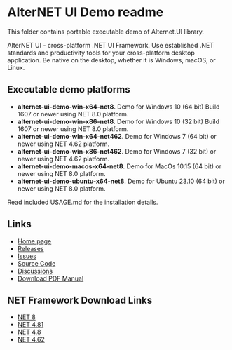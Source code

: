 # AlterNET UI Demo readme

This folder contains portable executable demo of Alternet.UI library.

AlterNET UI - cross-platform .NET UI Framework. Use established .NET standards and productivity tools 
for your cross-platform desktop application. Be native on the desktop, whether it is Windows, macOS, or Linux.

## Executable demo platforms

- <b>alternet-ui-demo-win-x64-net8</b>. Demo for Windows 10 (64 bit) Build 1607 or newer using NET 8.0 platform.
- <b>alternet-ui-demo-win-x86-net8</b>. Demo for Windows 10 (32 bit) Build 1607 or newer using NET 8.0 platform.
- <b>alternet-ui-demo-win-x64-net462</b>. Demo for Windows 7 (64 bit) or newer using NET 4.62 platform.
- <b>alternet-ui-demo-win-x86-net462</b>. Demo for Windows 7 (32 bit) or newer using NET 4.62 platform.
- <b>alternet-ui-demo-macos-x64-net8</b>. Demo for MacOs 10.15 (64 bit) or newer using NET 8.0 platform.
- <b>alternet-ui-demo-ubuntu-x64-net8</b>. Demo for Ubuntu 23.10 (64 bit) or newer using NET 8.0 platform.

Read included USAGE.md for the installation details.

## Links

- [Home page](https://www.alternet-ui.com/)
- [Releases](https://github.com/alternetsoft/AlternetUI/releases)
- [Issues](https://github.com/alternetsoft/AlternetUI/issues)
- [Source Code](https://github.com/alternetsoft/AlternetUI)
- [Discussions](https://github.com/alternetsoft/AlternetUI/discussions)
- [Download PDF Manual](https://docs.alternet-ui.com/pdf/alternet-ui-manual.pdf)

## NET Framework Download Links

- [NET 8](https://dotnet.microsoft.com/en-us/download/dotnet/8.0)
- [NET 4.81](https://dotnet.microsoft.com/en-us/download/dotnet-framework/net481)
- [NET 4.8](https://dotnet.microsoft.com/en-us/download/dotnet-framework/net48)
- [NET 4.62](https://dotnet.microsoft.com/en-us/download/dotnet-framework/net462)